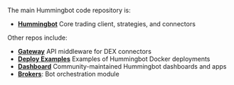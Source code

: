 The main Hummingbot code repository is:

<div class="grid cards" markdown>

- [__Hummingbot__](/client) Core trading client, strategies, and connectors

</div>

Other repos include:

<div class="grid cards" markdown>

- [__Gateway__](/gateway) API middleware for DEX connectors
- [__Deploy Examples__](https://github.com/hummingbot/deploy-examples) Examples of Hummingbot Docker deployments 
- [__Dashboard__](/dashboard) Community-maintained Hummingbot dashboards and apps
- [__Brokers__](/installation/brokers): Bot orchestration module

</div>
